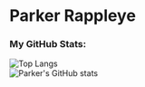 # Parker Rappleye

### My GitHub Stats:
![Top Langs](https://github-readme-stats.vercel.app/api/top-langs/?username=prappleman&layout=compact&theme=tokyonight)
<br>
![Parker's GitHub stats](https://github-readme-stats.vercel.app/api?username=prappleman&theme=nightowl&show_icons=true)



